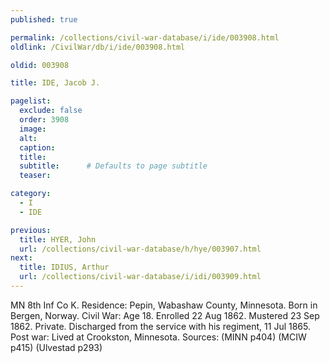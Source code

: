 ```yaml
---
published: true

permalink: /collections/civil-war-database/i/ide/003908.html
oldlink: /CivilWar/db/i/ide/003908.html

oldid: 003908

title: IDE, Jacob J.

pagelist:
  exclude: false
  order: 3908
  image: 
  alt:
  caption:
  title:
  subtitle:      # Defaults to page subtitle
  teaser:

category: 
  - I 
  - IDE

previous:
  title: HYER, John
  url: /collections/civil-war-database/h/hye/003907.html  
next:
  title: IDIUS, Arthur
  url: /collections/civil-war-database/i/idi/003909.html   
---
```

MN 8th Inf Co K. Residence: Pepin, Wabashaw County, Minnesota. Born in Bergen, Norway. Civil War: Age 18. Enrolled 22 Aug 1862. Mustered 23 Sep 1862. Private. Discharged from the service with his regiment, 11 Jul 1865. Post war: Lived at Crookston, Minnesota. Sources: (MINN p404) (MCIW p415) (Ulvestad p293)